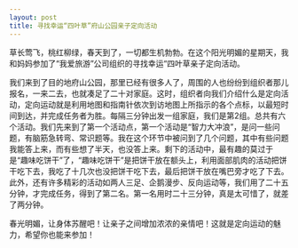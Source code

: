 ```yaml
---
layout: post
title: 寻找幸运“四叶草”府山公园亲子定向活动
---
```



草长莺飞，桃红柳绿，春天到了，一切都生机勃勃。在这个阳光明媚的星期天，我和妈妈参加了“我爱旅游”公司组织的寻找幸运“四叶草亲子定向活动。

我们来到了目的地府山公园，那里已经有很多人了，周围的人也纷纷到组织者那儿报名，一来二去，也就凑足了二十对家庭。这时，组织者向我们介绍什么是定向活动，定向运动就是利用地图和指南针依次到访地图上所指示的各个点标，以最短时间到达，并完成任务者为胜。每隔三分钟出发一组家庭，我们是第2组。总共有六个活动。我们先来到了第一个活动点，第一个活动是“智力大冲浪”，是问一些问题，有脑筋急转弯、常识题等。我在这个环节中被问到了几个问题，其中有些问题我能答上来，而有些想了半天，也没答上来。剩下的活动中，最有趣的莫过于是“趣味吃饼干”了，“趣味吃饼干”是把饼干放在额头上，利用面部肌肉的活动把饼干吃下去，我吃了十几次也没把饼干吃下去，最后把饼干放在嘴巴旁才吃了下去。此外，还有许多精彩的活动如两人三足、企鹅漫步、反向运动等，我们用了二十五分钟，才完成任务，得到了第二名。第一名用时二十三分钟，真是太可惜了，就差了两分钟。

春光明媚，让身体苏醒吧！让亲子之间增加浓浓的亲情吧！这就是定向运动的魅力，希望你也能来参加！
